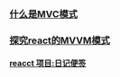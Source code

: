 ### [什么是MVC模式](MVC.md)

### [探究react的MVVM模式](./react.md)

#### [reacct 项目:日记便签](https://z826526354.github.io/myProject/react/build/index.html)


